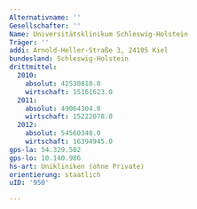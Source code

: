 ```yaml
---
Alternativname: ''
Gesellschafter: ''
Name: Universitätsklinikum Schleswig-Holstein
Träger: ''
addi: Arnold-Heller-Straße 3, 24105 Kiel
bundesland: Schleswig-Holstein
drittmittel:
  2010:
    absolut: 42530810.0
    wirtschaft: 15161623.0
  2011:
    absolut: 49064304.0
    wirtschaft: 15222078.0
  2012:
    absolut: 54560340.0
    wirtschaft: 16394945.0
gps-la: 54.329.582
gps-lo: 10.140.986
hs-art: Unikliniken (ohne Private)
orientierung: staatlich
uID: '950'

---
```


